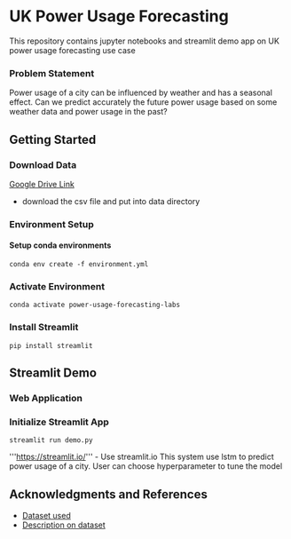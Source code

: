 # UK Power Usage Forecasting
This repository contains jupyter notebooks and streamlit demo app on UK power usage forecasting use case 

### Problem Statement
Power usage of a city can be influenced by weather and has a seasonal effect. Can we predict accurately the future power usage based on some weather data and power usage in the past?


## Getting Started
### Download Data
[Google Drive Link](https://drive.google.com/file/d/152qwa-oTBSXTXHZGJnxmJQ_BQLpQIccr/view?usp=sharing)
- download the csv file and put into data directory

### Environment Setup
#### Setup conda environments
```
conda env create -f environment.yml
```
### Activate Environment
```
conda activate power-usage-forecasting-labs
```
### Install Streamlit
```
pip install streamlit
```

## Streamlit Demo
### Web Application
### Initialize Streamlit App 
```
streamlit run demo.py
```
'''https://streamlit.io/''' - Use streamlit.io 
This system use lstm to predict power usage of a city. User can choose hyperparameter to tune the model



## Acknowledgments and References
* [Dataset used](https://www.kaggle.com/jeanmidev/smart-meters-in-london)
* [Description on dataset](https://medium.com/@boitemailjeanmid/smart-meters-in-london-part1-description-and-first-insights-jean-michel-d-db97af2de71b)
